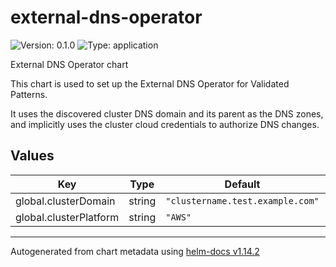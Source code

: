 # external-dns-operator

![Version: 0.1.0](https://img.shields.io/badge/Version-0.1.0-informational?style=flat-square) ![Type: application](https://img.shields.io/badge/Type-application-informational?style=flat-square)

External DNS Operator chart

This chart is used to set up the External DNS Operator for Validated Patterns.

It uses the discovered cluster DNS domain and its parent as the DNS zones, and
implicitly uses the cluster cloud credentials to authorize DNS changes.

## Values

| Key | Type | Default | Description |
|-----|------|---------|-------------|
| global.clusterDomain | string | `"clustername.test.example.com"` |  |
| global.clusterPlatform | string | `"AWS"` |  |

----------------------------------------------
Autogenerated from chart metadata using [helm-docs v1.14.2](https://github.com/norwoodj/helm-docs/releases/v1.14.2)
